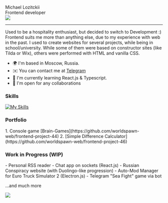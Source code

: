 Michael Lozitckii
<br>
Frontend developer
<br>
[![](https://visitcount.itsvg.in/api?id=worldspawn-web&icon=0&color=0)](https://visitcount.itsvg.in)
<hr>
Used to be a hospitality enthusiast, but decided to switch to Development :)
Frontend suits me more than anything else, due to my experience with web in the past. I used to create websites for several projects, while being in school/university. While some of them were based on constructor sites (like Tilda or Wix), others were performed with HTML and vanilla CSS.

- 🌍 I'm based in Moscow, Russia.
- ✉️ You can contact me at [Telegram](mailto:https://t.me/worldspawn)
- 🧠 I'm currently learning React.js & Typescript.
- 🤝 I'm open for any collaborations

<h3>Skills</h3>

[![My Skills](https://skillicons.dev/icons?i=html,css,js,jquery,bootstrap,git)](https://skillicons.dev)

<h3>Portfolio</h3>
1. Console game [Brain-Games](https://github.com/worldspawn-web/frontend-project-44)
2. [Simple Difference Calculator](https://github.com/worldspawn-web/frontend-project-46)

<h3>Work in Progress (WIP)</h3>
- Personal RSS reader
- Chat app on sockets (React.js)
- Russian Conspiracy website (with Duolingo-like progression)
- Auto-Mod Manager for Euro Truck Simulator 2 (Electron.js)
- Telegram "Sea Fight" game via bot

...and much more
<br>

![](https://github-readme-stats.vercel.app/api/top-langs/?username=worldspawn-web&theme=ayu-mirage&hide_border=false&include_all_commits=true&count_private=true&layout=compact)

